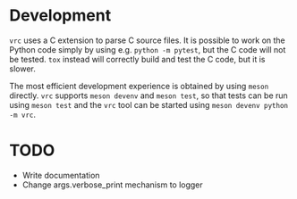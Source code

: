 # Development

`vrc` uses a C extension to parse C source files.  It is possible to
work on the Python code simply by using e.g. `python -m pytest`, but
the C code will not be tested.  `tox` instead will correctly build and
test the C code, but it is slower.

The most efficient development experience is obtained by using `meson`
directly.  `vrc` supports `meson devenv` and `meson test`, so that
tests can be run using `meson test` and the `vrc` tool can be started
using `meson devenv python -m vrc`.

# TODO

* Write documentation
* Change args.verbose_print mechanism to logger
